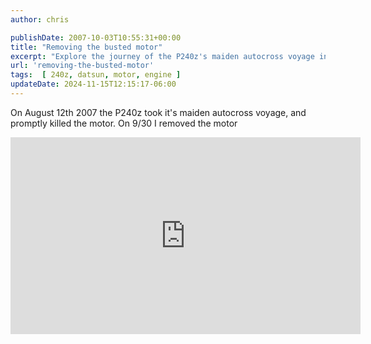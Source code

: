```yaml
---
author: chris

publishDate: 2007-10-03T10:55:31+00:00
title: "Removing the busted motor"
excerpt: "Explore the journey of the P240z's maiden autocross voyage in 2007 and its subsequent engine removal process."
url: 'removing-the-busted-motor'
tags:  [ 240z, datsun, motor, engine ] 
updateDate: 2024-11-15T12:15:17-06:00
---
```


On August 12th 2007 the P240z took it's maiden autocross voyage, and promptly killed the motor. On 9/30 I removed the motor

<iframe width="560" height="315" src="https://www.youtube.com/embed/6i3pUHJwBuQ?si=Pch8LzGdoDW4DS8a" title="YouTube video player" frameborder="0" allow="accelerometer; autoplay; clipboard-write; encrypted-media; gyroscope; picture-in-picture; web-share" referrerpolicy="strict-origin-when-cross-origin" allowfullscreen></iframe>
